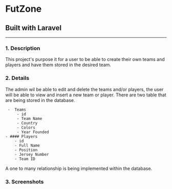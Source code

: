 # FutZone
## Built with Laravel
---------------------
### 1. Description
This project's purpose it for a user to be able to create their own teams and players and have them stored in the desired team.

### 2. Details
 The admin wil be able to edit and delete the teams and/or players, the user will be able to view and insert a new team or player.
 There are two table that are being stored in the database.
 
     -  Teams
         - id
         - Team Name
         - Country
         - Colors
         - Year Founded
    - #### Players
        - id
        - Full Name
        - Position
        - Jersey Number
        - Team ID
A one to many relationship is being implemented within the database.

### 3. Screenshots
